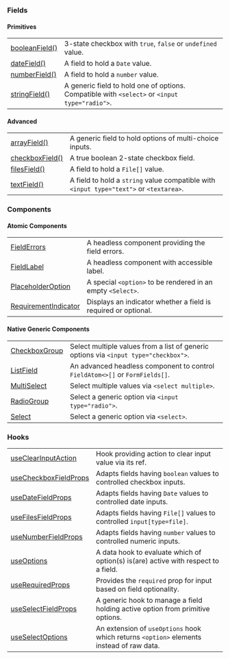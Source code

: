 ### Fields

#### Primitives

|                                                         |                                                                                               |
| ------------------------------------------------------- | --------------------------------------------------------------------------------------------- |
| [booleanField()](?path=/docs/fields-booleanfield--docs) | 3-state checkbox with `true`, `false` or `undefined` value.                                   |
| [dateField()](?path=/docs/fields-datefield--docs)       | A field to hold a `Date` value.                                                               |
| [numberField()](?path=/docs/fields-numberfield--docs)   | A field to hold a `number` value.                                                             |
| [stringField()](?path=/docs/fields-stringfield--docs)   | A generic field to hold one of options. Compatible with `<select>` or `<input type="radio">`. |

#### Advanced

|                                                                         |                                                                                         |
| ----------------------------------------------------------------------- | --------------------------------------------------------------------------------------- |
| [arrayField()](?path=/docs/fields-arrayfield--docs)                     | A generic field to hold options of multi-choice inputs.                                 |
| [checkboxField()](?path=/docs/fields-checkboxfield--docs#checkboxfield) | A true boolean 2-state checkbox field.                                                  |
| [filesField()](?path=/docs/fields-filesfield--docs)                     | A field to hold a `File[]` value.                                                       |
| [textField()](?path=/docs/fields-textfield--docs)                       | A field to hold a `string` value compatible with `<input type="text">` or `<textarea>`. |

### Components

#### Atomic Components

|                                                                           |                                                                |
| ------------------------------------------------------------------------- | -------------------------------------------------------------- |
| [FieldErrors](?path=/docs/components-fielderrors--docs)                   | A headless component providing the field errors.               |
| [FieldLabel](?path=/docs/components-fieldlabel--docs)                     | A headless component with accessible label.                    |
| [PlaceholderOption](?path=/docs/components-placeholderoption--docs)       | A special `<option>` to be rendered in an empty `<Select>`.    |
| [RequirementIndicator](?path=/docs/components-requirementindicator--docs) | Displays an indicator whether a field is required or optional. |

#### Native Generic Components

|                                                             |                                                                                      |
| ----------------------------------------------------------- | ------------------------------------------------------------------------------------ |
| [CheckboxGroup](?path=/docs/components-checkboxgroup--docs) | Select multiple values from a list of generic options via `<input type="checkbox">`. |
| [ListField](?path=/docs/components-listfield--docs)         | An advanced headless component to control `FieldAtom<>[]` or `FormFields[]`.         |
| [MultiSelect](?path=/docs/components-multiselect--docs)     | Select multiple values via `<select multiple>`.                                      |
| [RadioGroup](?path=/docs/components-radiogroup--docs)       | Select a generic option via `<input type="radio">`.                                  |
| [Select](?path=/docs/components-select--docs)               | Select a generic option via `<select>`.                                              |

### Hooks

|                                                                        |                                                                                          |
| ---------------------------------------------------------------------- | ---------------------------------------------------------------------------------------- |
| [useClearInputAction](?path=/docs/hooks-useclearinputaction--docs)     | Hook providing action to clear input value via its ref.                                  |
| [useCheckboxFieldProps](?path=/docs/hooks-usecheckboxfieldprops--docs) | Adapts fields having `boolean` values to controlled checkbox inputs.                     |
| [useDateFieldProps](?path=/docs/hooks-useDateFieldprops--docs)         | Adapts fields having `Date` values to controlled date inputs.                            |
| [useFilesFieldProps](?path=/docs/hooks-useFilesfieldprops--docs)       | Adapts fields having `File[]` values to controlled `input[type=file]`.                   |
| [useNumberFieldProps](?path=/docs/hooks-usenumberfieldprops--docs)     | Adapts fields having `number` values to controlled numeric inputs.                       |
| [useOptions](?path=/docs/hooks-useoptions--docs)                       | A data hook to evaluate which of option(s) is(are) active with respect to a field.       |
| [useRequiredProps](?path=/docs/hooks-userequiredprops--docs)           | Provides the `required` prop for input based on field optionality.                       |
| [useSelectFieldProps](?path=/docs/hooks-useselectfieldprops--docs)     | A generic hook to manage a field holding active option from primitive options.           |
| [useSelectOptions](?path=/docs/hooks-useselectoptions--docs)           | An extension of `useOptions` hook which returns `<option>` elements instead of raw data. |
